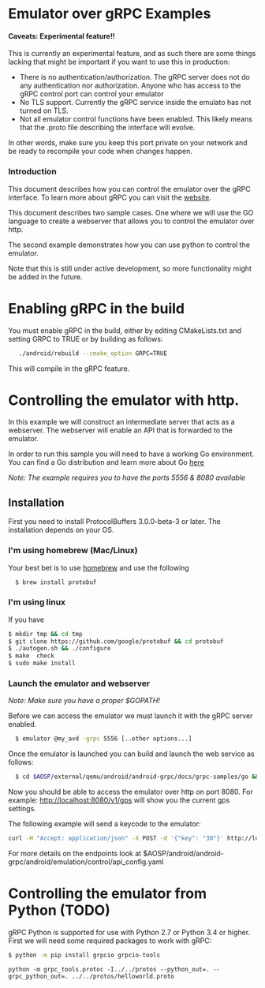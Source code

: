 Emulator over gRPC  Examples
============================


#### Caveats: Experimental feature!!

This is currently an experimental feature, and as such there are some things lacking that might be important if you want to use this in production:

- There is no authentication/authorization. The gRPC server does not do any authentication nor authorization. Anyone who has access to the gRPC control port can control your emulator
- No TLS support. Currently the gRPC service inside the emulato has not turned on TLS.
- Not all emulator control functions have been enabled. This likely
 means that the .proto file describing the interface will evolve.

In other words, make sure you keep this port private on your network and be ready to recompile your code when changes happen.

### Introduction

This document describes how you can control the emulator over the gRPC interface. To learn more about gRPC you can visit the [website](https://grpc.io).

This document describes two sample cases. One where we will use the GO language to create a webserver that allows you to control the emulator over http.

The second example demonstrates how you can use python to control the emulator.

Note that this is still under active development, so more functionality might be added in the future.

# Enabling gRPC in the build

You must enable gRPC in the build, either by editing CMakeLists.txt and setting GRPC to TRUE or by building as follows:

```sh
   ./android/rebuild --cmake_option GRPC=TRUE
```

This will compile in the gRPC feature.

# Controlling the emulator with http.

In this example we will construct an intermediate server that acts as a webserver. The webserver will enable an API that is forwarded to the emulator.

In order to run this sample you will need to have a working Go environment. You can find a Go distribution and learn more about Go [here](https://golang.org)

*Note: The example requires you to have the ports 5556 & 8080 available*

## Installation
First you need to install ProtocolBuffers 3.0.0-beta-3 or later.  The installation depends on your OS.


### I'm using homebrew (Mac/Linux)

Your best bet is to use [homebrew](https://brew.sh/) and use the following

```sh
  $ brew install protobuf
```

### I'm using linux

If you have

```sh
$ mkdir tmp && cd tmp
$ git clone https://github.com/google/protobuf && cd protobuf
$ ./autogen.sh && ./configure
$ make  check
$ sudo make install
```

### Launch the emulator and webserver

*Note: Make sure you have a proper $GOPATH!*

Before we can access the emulator we must launch it with the gRPC server enabled.

```sh
  $ emulator @my_avd -grpc 5556 [..other options...]
```

Once the emulator is launched you can build and launch the web service as follows:

```sh
  $ cd $AOSP/external/qemu/android/android-grpc/docs/grpc-samples/go && make deps && make run
```

Now you should be able to access the emulator over http on port 8080. For example:
[http://localhost:8080/v1/gps](http://localhost:8080/v1/gps) will show you the current gps settings.

The following example will send a keycode to the emulator:

```sh
curl -H "Accept: application/json" -X POST -d '{"key": "30"}' http://localhost:8080/v1/key
```

For more details on the endpoints look at $AOSP/android/android-grpc/android/emulation/control/api_config.yaml


 # Controlling the emulator from Python (TODO)

gRPC Python is supported for use with Python 2.7 or Python 3.4 or higher. First we will need some required packages to work with gRPC:

```sh
$ python -m pip install grpcio grpcio-tools
```

```
python -m grpc_tools.protoc -I../../protos --python_out=. --grpc_python_out=. ../../protos/helloworld.proto
```